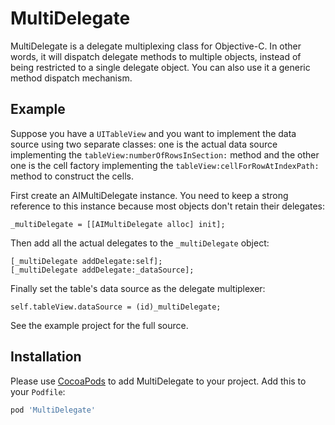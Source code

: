 MultiDelegate
=============

MultiDelegate is a delegate multiplexing class for Objective-C. In other words, it will dispatch delegate methods to multiple objects, instead of being restricted to a single delegate object. You can also use it a generic method dispatch mechanism.


## Example

Suppose you have a `UITableView` and you want to implement the data source using two separate classes: one is the actual data source implementing the `tableView:numberOfRowsInSection:` method and the other one is the cell factory implementing the `tableView:cellForRowAtIndexPath:` method to construct the cells. 

First create an AIMultiDelegate instance. You need to keep a strong reference to this instance because most objects don't retain their delegates:
```objc
_multiDelegate = [[AIMultiDelegate alloc] init];
```

Then add all the actual delegates to the `_multiDelegate` object:
```
[_multiDelegate addDelegate:self];
[_multiDelegate addDelegate:_dataSource];
```

Finally set the table's data source as the delegate multiplexer:
```
self.tableView.dataSource = (id)_multiDelegate;
```

See the example project for the full source.


## Installation

Please use [CocoaPods](https://github.com/cocoapods/cocoapods) to add MultiDelegate to your project. Add this to your `Podfile`:
```ruby
pod 'MultiDelegate'
```
